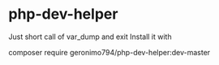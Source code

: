 # php-dev-helper
Just short call of var_dump and exit
Install it with

composer require geronimo794/php-dev-helper:dev-master
